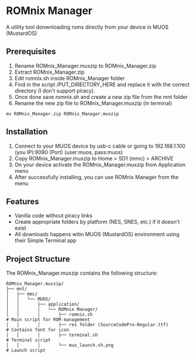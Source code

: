 # ROMnix Manager

A utility tool donwnloading roms directly from your device in MUOS (MustardOS)

## Prerequisites

1. Rename ROMnix_Manager.muxzip to ROMnix_Manager.zip
2. Extract ROMnix_Manager.zip
3. Edit romnix.sh inside ROMnix_Manager folder
4. Find in the script /PUT_DIRECTORY_HERE and replace it with the correct directory (I don't support piracy).
5. Once done save romnix.sh and create a new zip file from the mnt folder
6. Rename the new zip file to ROMnix_Manager.muxzip (in terminal)

```
mv ROMnix_Manager.zip ROMnix_Manager.muxzip
```

## Installation

1. Connect to your MUOS device by usb-c cable or going to 192.168.1.100 (you IP):9090 (Port) (user:muos, pass:muos)
2. Copy ROMnix_Manager.muxzip to Home > SD1 (mmc) > ARCHIVE
3. On your device activate the ROMnix_Manager.muxzip from Application menu
4. After successfully installing, you can use ROMnix Manager from the menu

## Features

- Vanilla code without piracy links
- Create appropriate folders by platform (NES, SNES, etc.) if it doesn't exist
- All downloads happens witin MUOS (MustardOS) environment using their Simple Terminal app

## Project Structure

The ROMnix_Manager.muxzip contains the following structure:

```
ROMnix_Manager.muxzip/
├── mnt/
│   ├── mmc/
│   │   └── MUOS/
│   │       ├── application/
│   │       │   └── ROMnix Manager/
│   │       │       ├── romnix.sh                                     # Main script for ROM management
│   │       │       ├── res folder (SourceCodePro-Regular.ttf)        # Contains font for icon
│   │       │       ├── terminal.sh                                   # Terminal script
│   │       │       └── mux_launch.sh.png                             # Launch script

```
